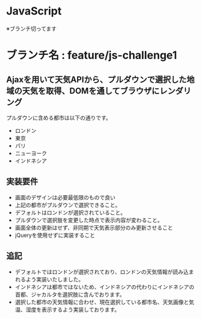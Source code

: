 # JavaScript
※ブランチ切ってます
# ブランチ名 : feature/js-challenge1
## Ajaxを用いて天気APIから、プルダウンで選択した地域の天気を取得、DOMを通してブラウザにレンダリング
プルダウンに含める都市は以下の通りです。
- ロンドン
- 東京
- パリ
- ニューヨーク
- インドネシア
## 実装要件
- 画面のデザインは必要最低限のもので良い
- 上記の都市がプルダウンで選択できること。
- デフォルトはロンドンが選択されていること。
- プルダウンで選択肢を変更した時点で表示内容が変わること。
- 画面全体の更新はせず、非同期で天気表示部分のみ更新させること
- jQueryを使用せずに実装すること

## 追記
- デフォルトではロンドンが選択されており、ロンドンの天気情報が読み込まれるよう実装いたしました。
- インドネシアは都市ではないため、インドネシアの代わりにインドネシアの首都、ジャカルタを選択肢に含んでおります。
- 選択した都市の天気情報に合わせ、現在選択している都市名、天気画像と気温、湿度を表示するよう実装しております。
